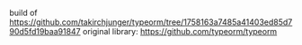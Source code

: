 build of https://github.com/takirchjunger/typeorm/tree/1758163a7485a41403ed85d790d5fd19baa91847
original library: https://github.com/typeorm/typeorm
